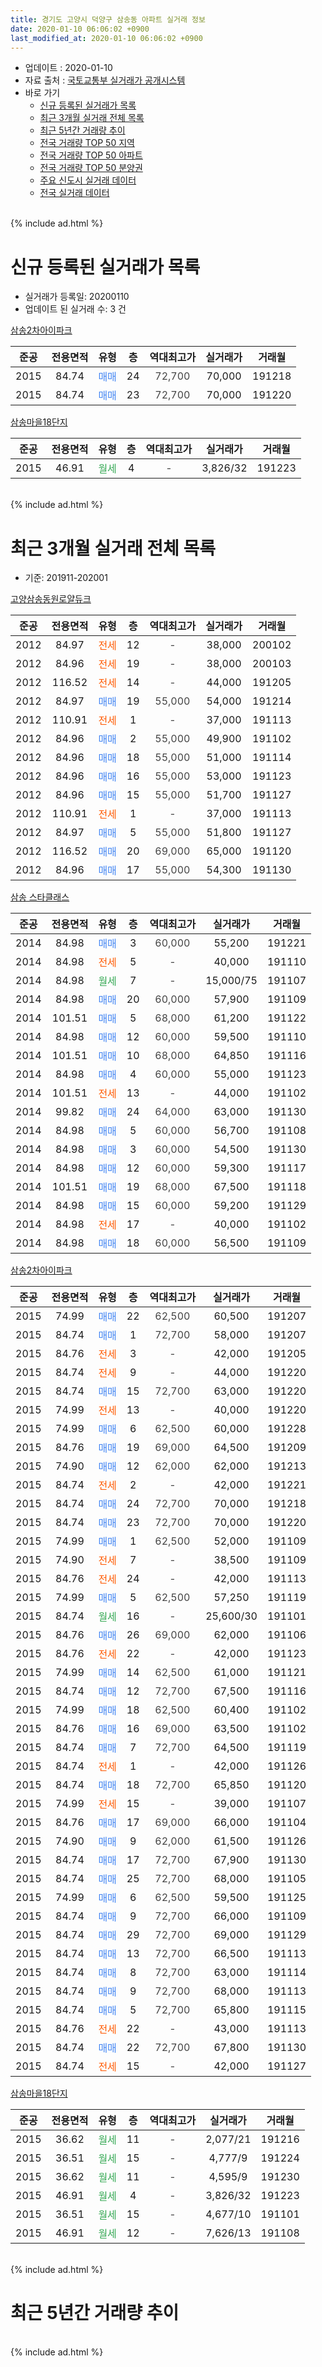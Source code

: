 ```yaml
---
title: 경기도 고양시 덕양구 삼송동 아파트 실거래 정보
date: 2020-01-10 06:06:02 +0900
last_modified_at: 2020-01-10 06:06:02 +0900
---
```


* 업데이트 : 2020-01-10
* 자료 출처 : [국토교통부 실거래가 공개시스템](http://rt.molit.go.kr)
* 바로 가기
    * [신규 등록된 실거래가 목록](#신규-등록된-실거래가-목록)
    * [최근 3개월 실거래 전체 목록](#최근-3개월-실거래-전체-목록)
    * [최근 5년간 거래량 추이](#최근-5년간-거래량-추이)
    * [전국 거래량 TOP 50 지역](https://inasie.github.io/apt-trade-info/최근-3개월-전국에서-가장-거래가-많이-발생한-지역)
    * [전국 거래량 TOP 50 아파트](https://inasie.github.io/apt-trade-info/최근-3개월-전국에서-가장-거래가-많이-발생한-아파트)
    * [전국 거래량 TOP 50 분양권](https://inasie.github.io/apt-trade-info/최근-3개월-전국에서-가장-거래가-많이-발생한-분양권)
    * [주요 신도시 실거래 데이터](https://inasie.github.io/apt-trade-info/주요-신도시)
    * [전국 실거래 데이터](https://inasie.github.io/apt-trade-info/전국)
<br>
{% include ad.html %}
<br>

# 신규 등록된 실거래가 목록
* 실거래가 등록일: 20200110
* 업데이트 된 실거래 수: 3 건


[삼송2차아이파크](https://search.naver.com/search.naver?query=%EA%B2%BD%EA%B8%B0%EB%8F%84+%EA%B3%A0%EC%96%91%EC%8B%9C+%EB%8D%95%EC%96%91%EA%B5%AC+%EC%82%BC%EC%86%A1%EB%8F%99+%EC%82%BC%EC%86%A12%EC%B0%A8%EC%95%84%EC%9D%B4%ED%8C%8C%ED%81%AC)

|준공|전용면적|유형|층|역대최고가|실거래가|거래월|
|:---:|:---:|:---:|:---:|:---:|:---:|:---:|
|2015|84.74|<span style="color:#4285f3">매매</span>|24|<span style="color:#444444">72,700</span>|70,000|191218|
|2015|84.74|<span style="color:#4285f3">매매</span>|23|<span style="color:#444444">72,700</span>|70,000|191220|

[삼송마을18단지](https://search.naver.com/search.naver?query=%EA%B2%BD%EA%B8%B0%EB%8F%84+%EA%B3%A0%EC%96%91%EC%8B%9C+%EB%8D%95%EC%96%91%EA%B5%AC+%EC%82%BC%EC%86%A1%EB%8F%99+%EC%82%BC%EC%86%A1%EB%A7%88%EC%9D%8418%EB%8B%A8%EC%A7%80)

|준공|전용면적|유형|층|역대최고가|실거래가|거래월|
|:---:|:---:|:---:|:---:|:---:|:---:|:---:|
|2015|46.91|<span style="color:#34a853">월세</span>|4|<span style="color:#444444">-</span>|3,826/32|191223|


<br>
{% include ad.html %}
<br>

# 최근 3개월 실거래 전체 목록
* 기준: 201911-202001


[고양삼송동원로얄듀크](https://search.naver.com/search.naver?query=%EA%B2%BD%EA%B8%B0%EB%8F%84+%EA%B3%A0%EC%96%91%EC%8B%9C+%EB%8D%95%EC%96%91%EA%B5%AC+%EC%82%BC%EC%86%A1%EB%8F%99+%EA%B3%A0%EC%96%91%EC%82%BC%EC%86%A1%EB%8F%99%EC%9B%90%EB%A1%9C%EC%96%84%EB%93%80%ED%81%AC)

|준공|전용면적|유형|층|역대최고가|실거래가|거래월|
|:---:|:---:|:---:|:---:|:---:|:---:|:---:|
|2012|84.97|<span style="color:#ff5a00">전세</span>|12|<span style="color:#444444">-</span>|38,000|200102|
|2012|84.96|<span style="color:#ff5a00">전세</span>|19|<span style="color:#444444">-</span>|38,000|200103|
|2012|116.52|<span style="color:#ff5a00">전세</span>|14|<span style="color:#444444">-</span>|44,000|191205|
|2012|84.97|<span style="color:#4285f3">매매</span>|19|<span style="color:#444444">55,000</span>|54,000|191214|
|2012|110.91|<span style="color:#ff5a00">전세</span>|1|<span style="color:#444444">-</span>|37,000|191113|
|2012|84.96|<span style="color:#4285f3">매매</span>|2|<span style="color:#444444">55,000</span>|49,900|191102|
|2012|84.96|<span style="color:#4285f3">매매</span>|18|<span style="color:#444444">55,000</span>|51,000|191114|
|2012|84.96|<span style="color:#4285f3">매매</span>|16|<span style="color:#444444">55,000</span>|53,000|191123|
|2012|84.96|<span style="color:#4285f3">매매</span>|15|<span style="color:#444444">55,000</span>|51,700|191127|
|2012|110.91|<span style="color:#ff5a00">전세</span>|1|<span style="color:#444444">-</span>|37,000|191113|
|2012|84.97|<span style="color:#4285f3">매매</span>|5|<span style="color:#444444">55,000</span>|51,800|191127|
|2012|116.52|<span style="color:#4285f3">매매</span>|20|<span style="color:#444444">69,000</span>|65,000|191120|
|2012|84.96|<span style="color:#4285f3">매매</span>|17|<span style="color:#444444">55,000</span>|54,300|191130|

[삼송 스타클래스](https://search.naver.com/search.naver?query=%EA%B2%BD%EA%B8%B0%EB%8F%84+%EA%B3%A0%EC%96%91%EC%8B%9C+%EB%8D%95%EC%96%91%EA%B5%AC+%EC%82%BC%EC%86%A1%EB%8F%99+%EC%82%BC%EC%86%A1+%EC%8A%A4%ED%83%80%ED%81%B4%EB%9E%98%EC%8A%A4)

|준공|전용면적|유형|층|역대최고가|실거래가|거래월|
|:---:|:---:|:---:|:---:|:---:|:---:|:---:|
|2014|84.98|<span style="color:#4285f3">매매</span>|3|<span style="color:#444444">60,000</span>|55,200|191221|
|2014|84.98|<span style="color:#ff5a00">전세</span>|5|<span style="color:#444444">-</span>|40,000|191110|
|2014|84.98|<span style="color:#34a853">월세</span>|7|<span style="color:#444444">-</span>|15,000/75|191107|
|2014|84.98|<span style="color:#4285f3">매매</span>|20|<span style="color:#444444">60,000</span>|57,900|191109|
|2014|101.51|<span style="color:#4285f3">매매</span>|5|<span style="color:#444444">68,000</span>|61,200|191122|
|2014|84.98|<span style="color:#4285f3">매매</span>|12|<span style="color:#444444">60,000</span>|59,500|191110|
|2014|101.51|<span style="color:#4285f3">매매</span>|10|<span style="color:#444444">68,000</span>|64,850|191116|
|2014|84.98|<span style="color:#4285f3">매매</span>|4|<span style="color:#444444">60,000</span>|55,000|191123|
|2014|101.51|<span style="color:#ff5a00">전세</span>|13|<span style="color:#444444">-</span>|44,000|191102|
|2014|99.82|<span style="color:#4285f3">매매</span>|24|<span style="color:#444444">64,000</span>|63,000|191130|
|2014|84.98|<span style="color:#4285f3">매매</span>|5|<span style="color:#444444">60,000</span>|56,700|191108|
|2014|84.98|<span style="color:#4285f3">매매</span>|3|<span style="color:#444444">60,000</span>|54,500|191130|
|2014|84.98|<span style="color:#4285f3">매매</span>|12|<span style="color:#444444">60,000</span>|59,300|191117|
|2014|101.51|<span style="color:#4285f3">매매</span>|19|<span style="color:#444444">68,000</span>|67,500|191118|
|2014|84.98|<span style="color:#4285f3">매매</span>|15|<span style="color:#444444">60,000</span>|59,200|191129|
|2014|84.98|<span style="color:#ff5a00">전세</span>|17|<span style="color:#444444">-</span>|40,000|191102|
|2014|84.98|<span style="color:#4285f3">매매</span>|18|<span style="color:#444444">60,000</span>|56,500|191109|

[삼송2차아이파크](https://search.naver.com/search.naver?query=%EA%B2%BD%EA%B8%B0%EB%8F%84+%EA%B3%A0%EC%96%91%EC%8B%9C+%EB%8D%95%EC%96%91%EA%B5%AC+%EC%82%BC%EC%86%A1%EB%8F%99+%EC%82%BC%EC%86%A12%EC%B0%A8%EC%95%84%EC%9D%B4%ED%8C%8C%ED%81%AC)

|준공|전용면적|유형|층|역대최고가|실거래가|거래월|
|:---:|:---:|:---:|:---:|:---:|:---:|:---:|
|2015|74.99|<span style="color:#4285f3">매매</span>|22|<span style="color:#444444">62,500</span>|60,500|191207|
|2015|84.74|<span style="color:#4285f3">매매</span>|1|<span style="color:#444444">72,700</span>|58,000|191207|
|2015|84.76|<span style="color:#ff5a00">전세</span>|3|<span style="color:#444444">-</span>|42,000|191205|
|2015|84.74|<span style="color:#ff5a00">전세</span>|9|<span style="color:#444444">-</span>|44,000|191220|
|2015|84.74|<span style="color:#4285f3">매매</span>|15|<span style="color:#444444">72,700</span>|63,000|191220|
|2015|74.99|<span style="color:#ff5a00">전세</span>|13|<span style="color:#444444">-</span>|40,000|191220|
|2015|74.99|<span style="color:#4285f3">매매</span>|6|<span style="color:#444444">62,500</span>|60,000|191228|
|2015|84.76|<span style="color:#4285f3">매매</span>|19|<span style="color:#444444">69,000</span>|64,500|191209|
|2015|74.90|<span style="color:#4285f3">매매</span>|12|<span style="color:#444444">62,000</span>|62,000|191213|
|2015|84.74|<span style="color:#ff5a00">전세</span>|2|<span style="color:#444444">-</span>|42,000|191221|
|2015|84.74|<span style="color:#4285f3">매매</span>|24|<span style="color:#444444">72,700</span>|70,000|191218|
|2015|84.74|<span style="color:#4285f3">매매</span>|23|<span style="color:#444444">72,700</span>|70,000|191220|
|2015|74.99|<span style="color:#4285f3">매매</span>|1|<span style="color:#444444">62,500</span>|52,000|191109|
|2015|74.90|<span style="color:#ff5a00">전세</span>|7|<span style="color:#444444">-</span>|38,500|191109|
|2015|84.76|<span style="color:#ff5a00">전세</span>|24|<span style="color:#444444">-</span>|42,000|191113|
|2015|74.99|<span style="color:#4285f3">매매</span>|5|<span style="color:#444444">62,500</span>|57,250|191119|
|2015|84.74|<span style="color:#34a853">월세</span>|16|<span style="color:#444444">-</span>|25,600/30|191101|
|2015|84.76|<span style="color:#4285f3">매매</span>|26|<span style="color:#444444">69,000</span>|62,000|191106|
|2015|84.76|<span style="color:#ff5a00">전세</span>|22|<span style="color:#444444">-</span>|42,000|191123|
|2015|74.99|<span style="color:#4285f3">매매</span>|14|<span style="color:#444444">62,500</span>|61,000|191121|
|2015|84.74|<span style="color:#4285f3">매매</span>|12|<span style="color:#444444">72,700</span>|67,500|191116|
|2015|74.99|<span style="color:#4285f3">매매</span>|18|<span style="color:#444444">62,500</span>|60,400|191102|
|2015|84.76|<span style="color:#4285f3">매매</span>|16|<span style="color:#444444">69,000</span>|63,500|191102|
|2015|84.74|<span style="color:#4285f3">매매</span>|7|<span style="color:#444444">72,700</span>|64,500|191119|
|2015|84.74|<span style="color:#ff5a00">전세</span>|1|<span style="color:#444444">-</span>|42,000|191126|
|2015|84.74|<span style="color:#4285f3">매매</span>|18|<span style="color:#444444">72,700</span>|65,850|191120|
|2015|74.99|<span style="color:#ff5a00">전세</span>|15|<span style="color:#444444">-</span>|39,000|191107|
|2015|84.76|<span style="color:#4285f3">매매</span>|17|<span style="color:#444444">69,000</span>|66,000|191104|
|2015|74.90|<span style="color:#4285f3">매매</span>|9|<span style="color:#444444">62,000</span>|61,500|191126|
|2015|84.74|<span style="color:#4285f3">매매</span>|17|<span style="color:#444444">72,700</span>|67,900|191130|
|2015|84.74|<span style="color:#4285f3">매매</span>|25|<span style="color:#444444">72,700</span>|68,000|191105|
|2015|74.99|<span style="color:#4285f3">매매</span>|6|<span style="color:#444444">62,500</span>|59,500|191125|
|2015|84.74|<span style="color:#4285f3">매매</span>|9|<span style="color:#444444">72,700</span>|66,000|191109|
|2015|84.74|<span style="color:#4285f3">매매</span>|29|<span style="color:#444444">72,700</span>|69,000|191129|
|2015|84.74|<span style="color:#4285f3">매매</span>|13|<span style="color:#444444">72,700</span>|66,500|191113|
|2015|84.74|<span style="color:#4285f3">매매</span>|8|<span style="color:#444444">72,700</span>|63,000|191114|
|2015|84.74|<span style="color:#4285f3">매매</span>|9|<span style="color:#444444">72,700</span>|68,000|191113|
|2015|84.74|<span style="color:#4285f3">매매</span>|5|<span style="color:#444444">72,700</span>|65,800|191115|
|2015|84.76|<span style="color:#ff5a00">전세</span>|22|<span style="color:#444444">-</span>|43,000|191113|
|2015|84.74|<span style="color:#4285f3">매매</span>|22|<span style="color:#444444">72,700</span>|67,800|191130|
|2015|84.74|<span style="color:#ff5a00">전세</span>|15|<span style="color:#444444">-</span>|42,000|191127|


<script async src="//pagead2.googlesyndication.com/pagead/js/adsbygoogle.js"></script>
<!-- 기본 -->
<ins class="adsbygoogle"
     style="display:block"
     data-ad-client="ca-pub-2446590836940007"
     data-ad-slot="1659523306"
     data-ad-format="auto"
     data-full-width-responsive="true"></ins>
<script>
(adsbygoogle = window.adsbygoogle || []).push({});
</script>


[삼송마을18단지](https://search.naver.com/search.naver?query=%EA%B2%BD%EA%B8%B0%EB%8F%84+%EA%B3%A0%EC%96%91%EC%8B%9C+%EB%8D%95%EC%96%91%EA%B5%AC+%EC%82%BC%EC%86%A1%EB%8F%99+%EC%82%BC%EC%86%A1%EB%A7%88%EC%9D%8418%EB%8B%A8%EC%A7%80)

|준공|전용면적|유형|층|역대최고가|실거래가|거래월|
|:---:|:---:|:---:|:---:|:---:|:---:|:---:|
|2015|36.62|<span style="color:#34a853">월세</span>|11|<span style="color:#444444">-</span>|2,077/21|191216|
|2015|36.51|<span style="color:#34a853">월세</span>|15|<span style="color:#444444">-</span>|4,777/9|191224|
|2015|36.62|<span style="color:#34a853">월세</span>|11|<span style="color:#444444">-</span>|4,595/9|191230|
|2015|46.91|<span style="color:#34a853">월세</span>|4|<span style="color:#444444">-</span>|3,826/32|191223|
|2015|36.51|<span style="color:#34a853">월세</span>|15|<span style="color:#444444">-</span>|4,677/10|191101|
|2015|46.91|<span style="color:#34a853">월세</span>|12|<span style="color:#444444">-</span>|7,626/13|191108|


<br>
{% include ad.html %}
<br>

# 최근 5년간 거래량 추이


<div style="width:100%;">
    <canvas id="deal_progress" height="200"></canvas>
</div>

<script>
new Chart(document.getElementById("deal_progress"), {
    type: 'line',
    data: {
        labels: ['201501','201502','201503','201504','201505','201506','201507','201508','201509','201510','201511','201512','201601','201602','201603','201604','201605','201606','201607','201608','201609','201610','201611','201612','201701','201702','201703','201704','201705','201706','201707','201708','201709','201710','201711','201712','201801','201802','201803','201804','201805','201806','201807','201808','201809','201810','201811','201812','201901','201902','201903','201904','201905','201906','201907','201908','201909','201910','201911','201912','202001'],
        datasets: [{
            label: '매매',
            pointRadius: 1,
            data: [13, 23, 39, 24, 19, 12, 10, 7, 5, 17, 14, 5, 2, 5, 5, 6, 11, 2, 7, 11, 13, 8, 6, 3, 1, 2, 1, 3, 3, 7, 7, 8, 10, 8, 7, 7, 17, 12, 18, 11, 15, 19, 18, 93, 35, 6, 13, 9, 1, 3, 2, 8, 6, 7, 18, 11, 14, 19, 40, 10, 0],
            borderColor: "rgba(255, 201, 14, 1)",
            backgroundColor: "rgba(255, 201, 14, 0.5)",
            fill: false,
            lineTension: 0
        },{
            label: '전월세',
            pointRadius: 1,
            data: [24, 4, 7, 1, 32, 33, 52, 56, 51, 22, 7, 14, 3, 3, 5, 6, 6, 4, 7, 12, 9, 12, 10, 7, 18, 18, 10, 11, 6, 12, 10, 18, 188, 25, 12, 15, 23, 14, 15, 11, 16, 12, 4, 18, 17, 20, 12, 11, 11, 11, 15, 12, 8, 14, 15, 13, 428, 25, 16, 9, 2],
            borderColor: "rgba(0, 141, 185, 1)",
            backgroundColor: "rgba(0, 141, 185, 0.5)",
            fill: false,
            lineTension: 0
        }
        ]
    },
    options: {
        responsive: true,
        title: {
            display: false
        },
        tooltips: {
            mode: 'index',
            intersect: false
        },
        hover: {
            mode: 'nearest',
            intersect: true
        },
        scales: {
            xAxes: [{
                display: true,
                scaleLabel: {
                    display: true,
                    labelString: '년/월'
                }
            }],
            yAxes: [{
                display: true,
                ticks: {
                    suggestedMin: 0,
                },
                scaleLabel: {
                    display: true,
                    labelString: '실거래 수'
                }
            }]
        }
    }
});

</script>


<br>
{% include ad.html %}
<br>

